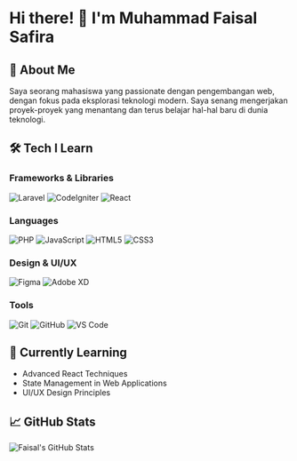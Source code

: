 # Hi there! 👋 I'm Muhammad Faisal Safira

## 🚀 About Me
Saya seorang mahasiswa yang passionate dengan pengembangan web, dengan fokus pada eksplorasi teknologi modern. Saya senang mengerjakan proyek-proyek yang menantang dan terus belajar hal-hal baru di dunia teknologi.

## 🛠️ Tech I Learn

### Frameworks & Libraries
![Laravel](https://img.shields.io/badge/Laravel-FF2D20?style=for-the-badge&logo=laravel&logoColor=white)
![CodeIgniter](https://img.shields.io/badge/CodeIgniter-EF4223?style=for-the-badge&logo=codeigniter&logoColor=white)
![React](https://img.shields.io/badge/React-61DAFB?style=for-the-badge&logo=react&logoColor=black)

### Languages
![PHP](https://img.shields.io/badge/PHP-777BB4?style=for-the-badge&logo=php&logoColor=white)
![JavaScript](https://img.shields.io/badge/JavaScript-F7DF1E?style=for-the-badge&logo=javascript&logoColor=black)
![HTML5](https://img.shields.io/badge/HTML5-E34F26?style=for-the-badge&logo=html5&logoColor=white)
![CSS3](https://img.shields.io/badge/CSS3-1572B6?style=for-the-badge&logo=css3&logoColor=white)

### Design & UI/UX
![Figma](https://img.shields.io/badge/Figma-F24E1E?style=for-the-badge&logo=figma&logoColor=white)
![Adobe XD](https://img.shields.io/badge/Adobe%20XD-FF61F6?style=for-the-badge&logo=adobe%20xd&logoColor=white)

### Tools
![Git](https://img.shields.io/badge/Git-F05033?style=for-the-badge&logo=git&logoColor=white)
![GitHub](https://img.shields.io/badge/GitHub-181717?style=for-the-badge&logo=github&logoColor=white)
![VS Code](https://img.shields.io/badge/Visual%20Studio%20Code-0078d7?style=for-the-badge&logo=visual%20studio%20code&logoColor=white)

## 🌱 Currently Learning
- Advanced React Techniques
- State Management in Web Applications
- UI/UX Design Principles

## 📈 GitHub Stats
![Faisal's GitHub Stats](https://github-readme-stats.vercel.app/api?username=MFaisal00359&show_icons=true&theme=radical)
